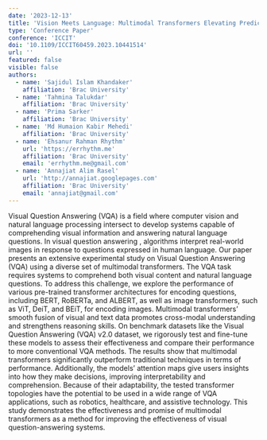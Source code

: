 ```yaml
---
date: '2023-12-13'
title: 'Vision Meets Language: Multimodal Transformers Elevating Predictive Power in Visual Question Answering'
type: 'Conference Paper'
conference: 'ICCIT'
doi: '10.1109/ICCIT60459.2023.10441514'
url: ''
featured: false
visible: false
authors:
  - name: 'Sajidul Islam Khandaker'
    affiliation: 'Brac University'
  - name: 'Tahmina Talukdar'
    affiliation: 'Brac University'
  - name: 'Prima Sarker'
    affiliation: 'Brac University'
  - name: 'Md Humaion Kabir Mehedi'
    affiliation: 'Brac University'
  - name: 'Ehsanur Rahman Rhythm'
    url: 'https://errhythm.me'
    affiliation: 'Brac University'
    email: 'errhythm.me@gmail.com'
  - name: 'Annajiat Alim Rasel'
    url: 'http://annajiat.googlepages.com'
    affiliation: 'Brac University'
    email: 'annajiat@gmail.com'
---
```


Visual Question Answering (VQA) is a field where computer vision and natural language processing intersect to develop systems capable of comprehending visual information and answering natural language questions. In visual question answering , algorithms interpret real-world images in response to questions expressed in human language. Our paper presents an extensive experimental study on Visual Question Answering (VQA) using a diverse set of multimodal transformers. The VQA task requires systems to comprehend both visual content and natural language questions. To address this challenge, we explore the performance of various pre-trained transformer architectures for encoding questions, including BERT, RoBERTa, and ALBERT, as well as image transformers, such as ViT, DeiT, and BEiT, for encoding images. Multimodal transformers’ smooth fusion of visual and text data promotes cross-modal understanding and strengthens reasoning skills. On benchmark datasets like the Visual Question Answering (VQA) v2.0 dataset, we rigorously test and fine-tune these models to assess their effectiveness and compare their performance to more conventional VQA methods. The results show that multimodal transformers significantly outperform traditional techniques in terms of performance. Additionally, the models’ attention maps give users insights into how they make decisions, improving interpretability and comprehension. Because of their adaptability, the tested transformer topologies have the potential to be used in a wide range of VQA applications, such as robotics, healthcare, and assistive technology. This study demonstrates the effectiveness and promise of multimodal transformers as a method for improving the effectiveness of visual question-answering systems.
